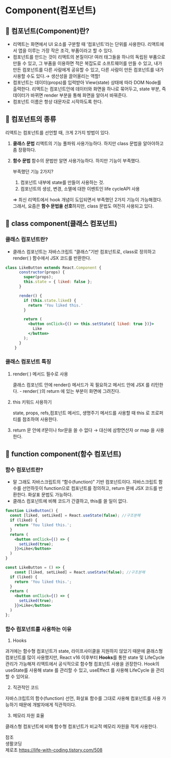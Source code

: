 # Component(컴포넌트)

## 📌 컴포넌트(Component)란?

- 리액트는 화면에서 UI 요소를 구분할 때 ‘컴포넌트’라는 단위를 사용한다. 리액트에서 앱을 이루는 가장 작은 조각, 부품이라고 할 수 있다.
- 컴포넌트를 만드는 것이 리액트의 본질이다! 여러 태그들을 하나의 독립된 부품으로 만들 수 있고, 그 부품을 이용하면 적은 복잡도로 소프트웨어를 만들 수 있고, 내가 만든 컴포넌트를 다른 사람에게 공유할 수 있고, 다른 사람이 만든 컴포넌트를 내가 사용할 수도 있다.→ 생산성을 끌어올리는 역할!
- 컴포넌트는 데이터(props)를 입력받아 View(state) 상태에 따라 DOM Node를 출력한다. 리액트는 컴포넌트안에 데이터와 화면을 하나로 묶어두고, state 부분, 즉 데이터가 바뀌면 render 부분을 통해 화면을 알아서 바꿔준다.
- 컴포넌트 이름은 항상 대문자로 시작하도록 한다.

## 📌 컴포넌트의 종류

리액트는 컴포넌트를 선언할 때, 크게 2가지 방법이 있다. 

1. **클래스 문법**
리액트의 기능 풀파워 사용가능하다. 하지만 class 문법을 알아야하고 좀 장황하다.
2. **함수 문법**
함수의 문법만 알면 사용가능하다. 하지만 기능이 부족했다.

    부족했던 기능 2가지?
    1. 컴포넌트 내부에 state를 만들어 사용하는 것.
    2. 컴포넌트의 생성, 변경, 소멸에 대한 이벤트인 life cycleAPI 사용

    
    ⇒ 최신 리액트에서 hook 개념이 도입되면서 부족했던 2가지 기능이 가능해졌다.
    그래서, 요즘은 **함수 문법을 선호**하지만, class 문법도 여전히 사용되고 있다. 
    

## 📌 class component(클래스 컴포넌트)

### 클래스 컴포넌트란?

- 클래스 컴포넌트는 자바스크립트 “클래스”기반 컴포넌트로, class로 정의하고 render( ) 함수에서 JSX 코드를 반환한다.

```jsx
class LikeButton extends React.Component {
      constructor(props) {
        super(props);
        this.state = { liked: false };
      }

      render() {
        if (this.state.liked) {
          return 'You liked this.'
        }

        return (
          <button onClick={() => this.setState({ liked: true })}>
            Like
          </button>
        );
      }
    }
```

### 클래스 컴포넌트 특징

1. render( ) 메서드 필수로 사용
    
    클래스 컴포넌트 안에 render() 메서드가 꼭 필요하고 메서드 안에 JSX 를 리턴한다. - render( )의 return 에 있는 부분이 화면에 그려진다.
    
2. this 키워드 사용하기
    
    state, props, refs,컴포넌트 메서드, 생명주기 메서드를 사용할 때 this 로 프로퍼티를 참조하여 사용한다.
    
3. return 문 안에 if문이나 for문을 쓸 수 없다 → 대신에 삼항연산자 or map 을 사용한다.

## 📌 function component(함수 컴포넌트)

### 함수 컴포넌트란?

- 말  그래도 자바스크립트의 “함수(function)” 기반 컴포넌트이다. 자바스크립트 함수를 선언하듯이 function으로 컴포넌트를 정의하고, return 문에 JSX 코드를 반환한다. 화살표 문법도 가능하다.
- 클래스 컴포넌트에 비해 코드가 간결하고, this를 쓸 일이 없다.

```jsx
function LikeButton() {
  const [liked, setLiked] = React.useState(false); //구조분해
  if (liked) {
    return 'You liked this.';
  }
  return (
    <button onClick={() => {
      setLiked(true);
    }}>Like</button>
  )
}
```

```jsx
const LikeButton = () => {
	const [liked, setLiked] = React.useState(false); //구조분해
  if (liked) {
    return 'You liked this.';
  }
  return (
    <button onClick={() => {
      setLiked(true);
    }}>Like</button>
  )
};
```

### 함수 컴포넌트를 사용하는 이유

1. Hooks

  과거에는 함수형 컴포넌트가 state, 라이프사이클을 지원하지 않았기 때문에 클래스형 컴포넌트를 많이 사용했지만, React v16 이후부터 **Hooks**를 통한 state 및 LifeCycle 관리가 가능해져 리액트에서 공식적으로 함수형 컴포넌트 사용을 권장한다. Hook의 useState를 사용해 state 를 관리할 수 있고, useEffect 를 사용해 LifeCycle 을 관리할 수 있어요.

2. 직관적인 코드

  자바스크립트의 함수(function) 선언, 화살표 함수를 그대로 사용해 컴포넌트를 사용 가능하기 때문에 개발자에게 직관적이다.

3. 메모리 자원 효율

  클래스형 컴포넌트에 비해 함수형 컴포넌트가 비교적 메모리 자원을 적게 사용한다.

참조  
생활코딩  
제로초
https://life-with-coding.tistory.com/508  
